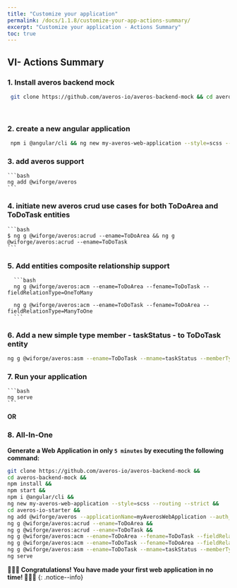 ```yaml
---
title: "Customize your application"
permalink: /docs/1.1.8/customize-your-app-actions-summary/
excerpt: "Customize your application - Actions Summary"
toc: true
---
```


## **VI- Actions Summary**

### 1. **Install averos backend mock**
   
   ```bash
    git clone https://github.com/averos-io/averos-backend-mock && cd averos-backend-mock && npm install && npm start
   ```

<br/>

### 2. **create a new angular application**
   
   ```bash
    npm i @angular/cli && ng new my-averos-web-application --style=scss --routing --strict && cd my-averos-web-application
   ```


### 3. **add averos support**

    ```bash
    ng add @wiforge/averos
    ```


### 4. **initiate new averos crud use cases for both ToDoArea and ToDoTask entities**

    ```bash
    $ ng g @wiforge/averos:acrud --ename=ToDoArea && ng g @wiforge/averos:acrud --ename=ToDoTask
    ```

### 5. **Add entities composite relationship support**

      ```bash
      ng g @wiforge/averos:acm --ename=ToDoArea --fename=ToDoTask --fieldRelationType=OneToMany

      ng g @wiforge/averos:acm --ename=ToDoTask --fename=ToDoArea --fieldRelationType=ManyToOne
      ```

### 6. **Add a new simple type member - taskStatus - to ToDoTask entity**

   ```bash
   ng g @wiforge/averos:asm --ename=ToDoTask --mname=taskStatus --memberType=enumeration --listOfEnumValues=closed,active,pending
   ``` 

###  7. **Run your application**

    ```bash
    ng serve
    ```

**OR** 

### 8. **All-In-One**

**Generate a Web Application in only `5 minutes` by executing the following command:**


```bash
git clone https://github.com/averos-io/averos-backend-mock && 
cd averos-backend-mock && 
npm install && 
npm start && 
npm i @angular/cli && 
ng new my-averos-web-application --style=scss --routing --strict && 
cd averos-io-starter && 
ng add @wiforge/averos --applicationName=myAverosWebApplication --auth_backend_url=http://localhost:3333 --defaultLanguageCode=en --defaults && 
ng g @wiforge/averos:acrud --ename=ToDoArea && 
ng g @wiforge/averos:acrud --ename=ToDoTask && 
ng g @wiforge/averos:acm --ename=ToDoArea --fename=ToDoTask --fieldRelationType=OneToMany && 
ng g @wiforge/averos:acm --ename=ToDoTask --fename=ToDoArea --fieldRelationType=ManyToOne && 
ng g @wiforge/averos:asm --ename=ToDoTask --mname=taskStatus --memberType=enumeration --listOfEnumValues=closed,active,pending && 
ng serve
```


**🎉🎉🎉 Congratulations! You have made your first web application in no time! 🎉🎉🎉**
{: .notice--info}